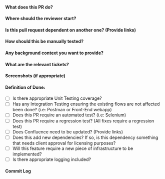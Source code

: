 #### What does this PR do?

#### Where should the reviewer start?
 
#### Is this pull request dependent on another one? (Provide links)

#### How should this be manually tested?
 
#### Any background context you want to provide?
 
#### What are the relevant tickets?
 
#### Screenshots (if appropriate)

#### Definition of Done:
-[ ] Is there appropriate Unit Testing coverage?
-[ ] Has any Integration Testing ensuring the existing flows are not affected been done? (i.e: Postman or Front-End webapp)
-[ ] Does this PR require an automated test? (i.e: Selenium)
-[ ] Does this PR require a regression test? (All fixes require a regression test)
-[ ] Does Confluence need to be updated? (Provide links)
-[ ] Does this add new dependencies? If so, is this dependency something that needs client approval for licensing purposes?
-[ ] Will this feature require a new piece of infrastructure to be implemented?
-[ ] Is there appropriate logging included?

#### Commit Log
